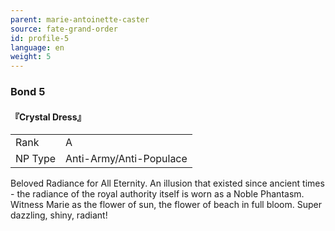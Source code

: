 ```yaml
---
parent: marie-antoinette-caster
source: fate-grand-order
id: profile-5
language: en
weight: 5
---
```


### Bond 5

#### 『Crystal Dress』

<table>
  <tr><td>Rank</td><td>A</td></tr>
  <tr><td>NP Type</td><td>Anti-Army/Anti-Populace</td></tr>
</table>

Beloved Radiance for All Eternity.
An illusion that existed since ancient times - the radiance of the royal authority itself is worn as a Noble Phantasm.
Witness Marie as the flower of sun, the flower of beach in full bloom. Super dazzling, shiny, radiant!
